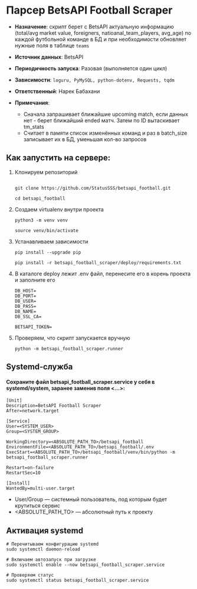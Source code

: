 # Парсер BetsAPI Football Scraper

- __Назначение__: скрипт берет с BetsAPI актуальную информацию (total/avg market value, foreigners, natioanal_team_players, avg_age) по каждой футбольной команде в БД и при необходимости обновляет нужные поля в таблице `teams` 
- __Источник данных__: BetsAPI
- __Периодичность запуска__: Разовая (выполняется один цикл)
- __Зависимости__: `loguru, PyMySQL, python-dotenv, Requests, tqdm`
- __Ответственный__: Нарек Бабахани
- __Примечания__: 

    - Сначала запрашивает ближайшие upcoming match, если данных нет - берет ближайший ended матч. Затем по ID вытаскивает tm_stats
    - Считает в памяти список изменённых команд и раз в batch_size записывает их в БД, уменьшая кол-во запросов

  


## Как запустить на сервере:

1. Клонируем репозиторий
    ```
   
    git clone https://github.com/StatusSSS/betsapi_football.git
   
    cd betsapi_football
   ```

2. Cоздаем virtualenv внутри проекта
    ```
    python3 -m venv venv
    
    source venv/bin/activate
   ```

3. Устанавливаем зависимости
    ```
    pip install --upgrade pip
    
    pip install -r betsapi_football_scraper/deploy/requirements.txt
   ```

4. В каталоге deploy лежит .env файл, перенесите его в корень проекта и заполните его

    ```
    DB_HOST=
    DB_PORT=
    DB_USER=
    DB_PASS=
    DB_NAME=
    DB_SSL_CA=
    
   BETSAPI_TOKEN=
   ```

5. Проверяем, что скрипт запускается вручную
    ```
    python -m betsapi_football_scraper.runner
   ```

## Systemd‑служба

#### Сохраните файл betsapi_football_scraper.service у себя в systemd/system, заранее заменив поля <...>:

```angular2html
[Unit]
Description=BetsAPI Football Scraper
After=network.target

[Service]
User=<SYSTEM_USER>
Group=<SYSTEM_GROUP>

WorkingDirectory=<ABSOLUTE_PATH_TO>/betsapi_football
EnvironmentFile=<ABSOLUTE_PATH_TO>/betsapi_football/.env
ExecStart=<ABSOLUTE_PATH_TO>/betsapi_football/venv/bin/python -m betsapi_football_scraper.runner

Restart=on-failure
RestartSec=10

[Install]
WantedBy=multi-user.target
```

- User/Group — системный пользователь, под которым будет крутиться сервис
- <ABSOLUTE_PATH_TO> — абсолютный путь к проекту

## Активация systemd
    
```
# Перечитываем конфигурацию systemd
sudo systemctl daemon-reload

# Включаем автозапуск при загрузке
sudo systemctl enable --now betsapi_football_scraper.service

# Проверяем статус
sudo systemctl status betsapi_football_scraper.service
```